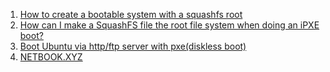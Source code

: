  1. [How to create a bootable system with a squashfs root](https://askubuntu.com/questions/95392/how-to-create-a-bootable-system-with-a-squashfs-root)
 2. [How can I make a SquashFS file the root file system when doing an iPXE boot?](https://superuser.com/questions/937851/how-can-i-make-a-squashfs-file-the-root-file-system-when-doing-an-ipxe-boot)
 3. [Boot Ubuntu via http/ftp server with pxe(diskless boot)](https://habr.com/en/post/513568/)
 4. [NETBOOK.XYZ](https://netboot.xyz/)
